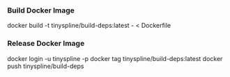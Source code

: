 ### Build Docker Image
docker build -t tinyspline/build-deps:latest - < Dockerfile

### Release Docker Image
docker login -u tinyspline -p <PASSWORD>
docker tag <ID> tinyspline/build-deps:latest
docker push tinyspline/build-deps
